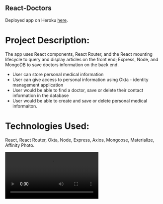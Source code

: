 
## React-Doctors

Deployed app on Heroku [here](https://nameless-mesa-54963.herokuapp.com/).

# Project Description:

The app uses React components, React Router, and the React mounting lifecycle to query and display articles on the front end; Express, Node, and MongoDB to save doctors information on the back end.



* User can store personal medical information
* User can give access to personal information using Okta - identity management application
* User would be able to find a doctor, save or delete their contact information in the database
* User would be able to create and save or delete personal medical informaiton.


# Technologies Used: 

React, React Router, Okta, Node, Express, Axios, Mongoose, Materialize, Affinity Photo. 


![Screen Shot](/client/public/images/doctor.mp4)
